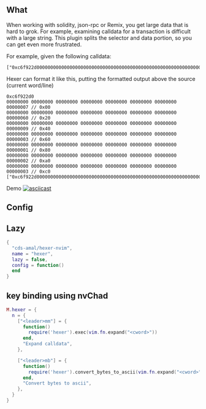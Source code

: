 ## What

When working with solidity, json-rpc or Remix, you get large data that is hard to grok. For example, examining calldata for a transaction is difficult with a large string. This plugin splits the selector and data portion, so you can get even more frustrated.

For example, given the following calldata:
```
["0xc6f922d00000000000000000000000000000000000000000000000000000000000000007000000000000000000000000000000000000000000000000000000000000006000000000000000000000000000000000000000000000000000000000000000090000000000000000000000000000000000000000000000000000000000000003000000000000000000000000000000000000000000000000000000000000000100000000000000000000000000000000000000000000000000000000000000020000000000000000000000000000000000000000000000000000000000000003"]
```

Hexer can format it like this, putting the formatted output above the source (current word/line)
```
0xc6f922d0
00000000 00000000 00000000 00000000 00000000 00000000 00000000 00000007 // 0x00
00000000 00000000 00000000 00000000 00000000 00000000 00000000 00000060 // 0x20
00000000 00000000 00000000 00000000 00000000 00000000 00000000 00000009 // 0x40
00000000 00000000 00000000 00000000 00000000 00000000 00000000 00000003 // 0x60
00000000 00000000 00000000 00000000 00000000 00000000 00000000 00000001 // 0x80
00000000 00000000 00000000 00000000 00000000 00000000 00000000 00000002 // 0xa0
00000000 00000000 00000000 00000000 00000000 00000000 00000000 00000003 // 0xc0
["0xc6f922d00000000000000000000000000000000000000000000000000000000000000007000000000000000000000000000000000000000000000000000000000000006000000000000000000000000000000000000000000000000000000000000000090000000000000000000000000000000000000000000000000000000000000003000000000000000000000000000000000000000000000000000000000000000100000000000000000000000000000000000000000000000000000000000000020000000000000000000000000000000000000000000000000000000000000003"]
```

Demo
[![asciicast](https://asciinema.org/a/Ee0K1WSutTCpn4nL68zXAYsgn.png)](https://asciinema.org/a/Ee0K1WSutTCpn4nL68zXAYsgn)


## Config

## Lazy
```lua
{
  "cds-amal/hexer-nvim",
  name = "hexer",
  lazy = false,
  config = function()
  end
}

```

## key binding using nvChad
```lua
M.hexer = {
  n = {
    ["<leader>mm"] = {
      function()
        require('hexer').exec(vim.fn.expand("<cword>"))
      end,
      "Expand calldata",
    },

    ["<leader>mb"] = {
      function()
        require('hexer').convert_bytes_to_ascii(vim.fn.expand("<cword>"))
      end,
      "Convert bytes to ascii",
    },
  }
}
```
